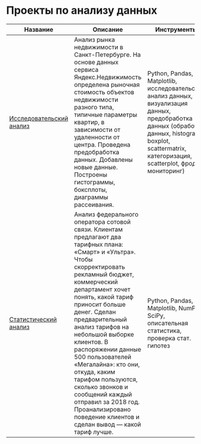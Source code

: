 # Проекты по анализу данных

| Название | Описание | Инструменты |
| --- | --- | --- |
| [Исследовательский анализ](https://github.com/rtikhonov/Projects/blob/main/research_data_analysis/research_data_analysis.ipynb) | Анализ рынка недвижимости в Санкт-Петербурге. На основе данных сервиса Яндекс.Недвижимость определена рыночная стоимость объектов недвижимости разного типа, типичные параметры квартир, в зависимости от удаленности от центра. Проведена предобработка данных. Добавлены новые данные. Построены гистограммы, боксплоты, диаграммы рассеивания. | Python, Pandas, Matplotlib, исследовательский анализ данных, визуализация данных, предобработка данных (обработка данных, histogram, boxplot, scattermatrix, категоризация, scatterplot,  фрод-мониторинг) |
| [Статистический анализ](https://github.com/rtikhonov/Projects/blob/main/statistical_data_analysis/statistical_data_analysis.ipynb) | Анализ федерального оператора сотовой связи. Клиентам предлагают два тарифных плана: «Смарт» и «Ультра». Чтобы скорректировать рекламный бюджет, коммерческий департамент хочет понять, какой тариф приносит больше денег. Сделан предварительный анализ тарифов на небольшой выборке клиентов. В распоряжении данные 500 пользователей «Мегалайна»: кто они, откуда, каким тарифом пользуются, сколько звонков и сообщений каждый отправил за 2018 год. Проанализировано поведение клиентов и сделан вывод — какой тариф лучше.|Python, Pandas, Matplotlib, NumPy, SciPy, описательная статистика, проверка стат. гипотез|
